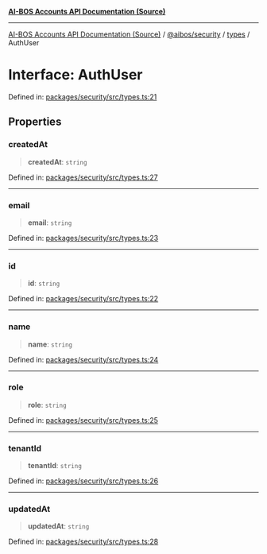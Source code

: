 [**AI-BOS Accounts API Documentation (Source)**](../../../../README.md)

***

[AI-BOS Accounts API Documentation (Source)](../../../../README.md) / [@aibos/security](../../README.md) / [types](../README.md) / AuthUser

# Interface: AuthUser

Defined in: [packages/security/src/types.ts:21](https://github.com/pohlai88/accounts/blob/48103fb36d28b2b9bfb33472b6de2f719773cde9/packages/security/src/types.ts#L21)

## Properties

### createdAt

> **createdAt**: `string`

Defined in: [packages/security/src/types.ts:27](https://github.com/pohlai88/accounts/blob/48103fb36d28b2b9bfb33472b6de2f719773cde9/packages/security/src/types.ts#L27)

***

### email

> **email**: `string`

Defined in: [packages/security/src/types.ts:23](https://github.com/pohlai88/accounts/blob/48103fb36d28b2b9bfb33472b6de2f719773cde9/packages/security/src/types.ts#L23)

***

### id

> **id**: `string`

Defined in: [packages/security/src/types.ts:22](https://github.com/pohlai88/accounts/blob/48103fb36d28b2b9bfb33472b6de2f719773cde9/packages/security/src/types.ts#L22)

***

### name

> **name**: `string`

Defined in: [packages/security/src/types.ts:24](https://github.com/pohlai88/accounts/blob/48103fb36d28b2b9bfb33472b6de2f719773cde9/packages/security/src/types.ts#L24)

***

### role

> **role**: `string`

Defined in: [packages/security/src/types.ts:25](https://github.com/pohlai88/accounts/blob/48103fb36d28b2b9bfb33472b6de2f719773cde9/packages/security/src/types.ts#L25)

***

### tenantId

> **tenantId**: `string`

Defined in: [packages/security/src/types.ts:26](https://github.com/pohlai88/accounts/blob/48103fb36d28b2b9bfb33472b6de2f719773cde9/packages/security/src/types.ts#L26)

***

### updatedAt

> **updatedAt**: `string`

Defined in: [packages/security/src/types.ts:28](https://github.com/pohlai88/accounts/blob/48103fb36d28b2b9bfb33472b6de2f719773cde9/packages/security/src/types.ts#L28)
